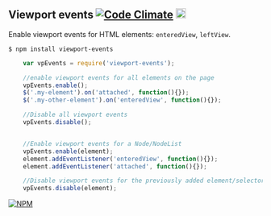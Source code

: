 ## Viewport events [![Code Climate](https://codeclimate.com/github/dfcreative/viewport-events/badges/gpa.svg)](https://codeclimate.com/github/dfcreative/viewport-events) <a href="UNLICENSE"><img src="http://upload.wikimedia.org/wikipedia/commons/6/62/PD-icon.svg" width="20"/></a>


Enable viewport events for HTML elements: `enteredView`, `leftView`.


`$ npm install viewport-events`


```js
	var vpEvents = require('viewport-events');

	//enable viewport events for all elements on the page
	vpEvents.enable();
	$('.my-element').on('attached', function(){});
	$('.my-other-element').on('enteredView', function(){});

	//Disable all viewport events
	vpEvents.disable();


	//Enable viewport events for a Node/NodeList
	vpEvents.enable(element);
	element.addEventListener('enteredView', function(){});
	element.addEventListener('attached', function(){});

	//Disable viewport events for the previously added element/selector
	vpEvents.disable(element);
```


[![NPM](https://nodei.co/npm/viewport-events.png?downloads=true&downloadRank=true&stars=true)](https://nodei.co/npm/viewport-events/)
